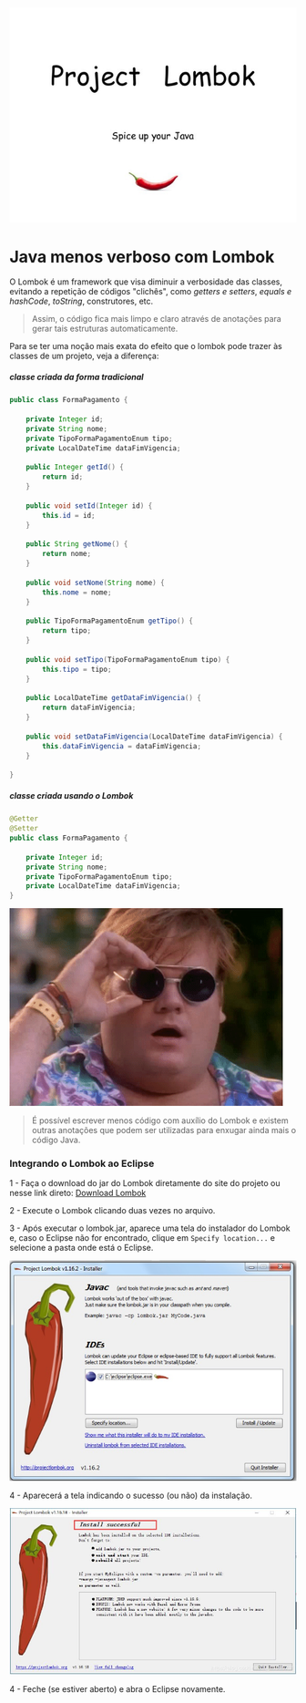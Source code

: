 ![Lombok {w=62}](imagens/004-projeto-lombok/lombok.jpeg)

# Java menos verboso com Lombok

O Lombok é um framework que visa diminuir a verbosidade das classes, evitando a repetição de códigos "clichês", como _getters e setters_, _equals e hashCode_, _toString_, construtores, etc.

> Assim, o código fica mais limpo e claro através de anotações para gerar tais estruturas automaticamente.

Para se ter uma noção mais exata do efeito que o lombok pode trazer às classes de um projeto, veja a diferença:

##### classe criada da forma tradicional

```java
public class FormaPagamento {

	private Integer id;
	private String nome;
	private TipoFormaPagamentoEnum tipo;
	private LocalDateTime dataFimVigencia;

	public Integer getId() {
		return id;
	}

	public void setId(Integer id) {
		this.id = id;
	}

	public String getNome() {
		return nome;
	}

	public void setNome(String nome) {
		this.nome = nome;
	}

	public TipoFormaPagamentoEnum getTipo() {
		return tipo;
	}

	public void setTipo(TipoFormaPagamentoEnum tipo) {
		this.tipo = tipo;
	}

	public LocalDateTime getDataFimVigencia() {
		return dataFimVigencia;
	}

	public void setDataFimVigencia(LocalDateTime dataFimVigencia) {
		this.dataFimVigencia = dataFimVigencia;
	}
	
}
```

##### classe criada usando o Lombok

```java
@Getter
@Setter
public class FormaPagamento {

	private Integer id;
	private String nome;
	private TipoFormaPagamentoEnum tipo;
	private LocalDateTime dataFimVigencia;
}
```

![Oh my god {w=62}](imagens/004-projeto-lombok/oh-my-god.gif)

> É possível escrever menos código com auxílio do Lombok e existem outras anotações que podem ser utilizadas para enxugar ainda mais o código Java.


### Integrando o Lombok ao Eclipse

1 - Faça o download do jar do Lombok diretamente do site do projeto ou nesse link direto: [Download Lombok](https://projectlombok.org/downloads/lombok.jar)

2 - Execute o Lombok clicando duas vezes no arquivo.

3 - Após executar o lombok.jar, aparece uma tela do instalador do Lombok e, caso o Eclipse não for encontrado, clique em `Specify location...` e selecione a pasta onde está o Eclipse.

![Lombok {w=62}](imagens/004-projeto-lombok/lombok-plugin.jpg)

4 - Aparecerá a tela indicando o sucesso (ou não) da instalação.

![Lombok Sucesso {w=62}](imagens/004-projeto-lombok/lombok-success.jpeg)

4 - Feche (se estiver aberto) e abra o Eclipse novamente.
